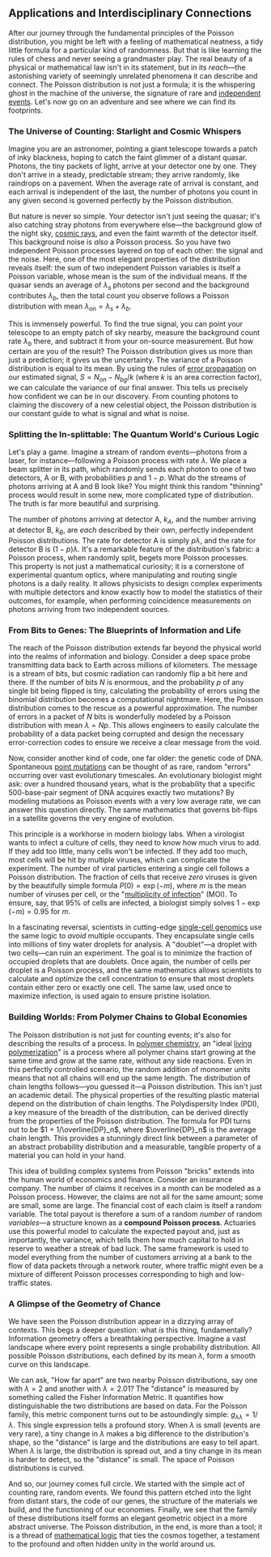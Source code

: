 ## Applications and Interdisciplinary Connections

After our journey through the fundamental principles of the Poisson distribution, you might be left with a feeling of mathematical neatness, a tidy little formula for a particular kind of randomness. But that is like learning the rules of chess and never seeing a grandmaster play. The real beauty of a physical or mathematical law isn't in its statement, but in its *reach*—the astonishing variety of seemingly unrelated phenomena it can describe and connect. The Poisson distribution is not just a formula; it is the whispering ghost in the machine of the universe, the signature of rare and [independent events](@article_id:275328). Let's now go on an adventure and see where we can find its footprints.

### The Universe of Counting: Starlight and Cosmic Whispers

Imagine you are an astronomer, pointing a giant telescope towards a patch of inky blackness, hoping to catch the faint glimmer of a distant quasar. Photons, the tiny packets of light, arrive at your detector one by one. They don't arrive in a steady, predictable stream; they arrive randomly, like raindrops on a pavement. When the average rate of arrival is constant, and each arrival is independent of the last, the number of photons you count in any given second is governed perfectly by the Poisson distribution.

But nature is never so simple. Your detector isn't just seeing the quasar; it's also catching stray photons from everywhere else—the background glow of the night sky, [cosmic rays](@article_id:158047), and even the faint warmth of the detector itself. This background noise is *also* a Poisson process. So you have two independent Poisson processes layered on top of each other: the signal and the noise. Here, one of the most elegant properties of the distribution reveals itself: the sum of two independent Poisson variables is itself a Poisson variable, whose mean is the sum of the individual means. If the quasar sends an average of $\lambda_s$ photons per second and the background contributes $\lambda_b$, then the total count you observe follows a Poisson distribution with mean $\lambda_{on} = \lambda_s + \lambda_b$.

This is immensely powerful. To find the true signal, you can point your telescope to an empty patch of sky nearby, measure the background count rate $\lambda_b$ there, and subtract it from your on-source measurement. But how certain are you of the result? The Poisson distribution gives us more than just a prediction; it gives us the uncertainty. The variance of a Poisson distribution is equal to its mean. By using the rules of [error propagation](@article_id:136150) on our estimated signal, $S = N_{on} - N_{bg}/k$ (where $k$ is an area correction factor), we can calculate the variance of our final answer. This tells us precisely how confident we can be in our discovery. From counting photons to claiming the discovery of a new celestial object, the Poisson distribution is our constant guide to what is signal and what is noise.

### Splitting the In-splittable: The Quantum World's Curious Logic

Let's play a game. Imagine a stream of random events—photons from a laser, for instance—following a Poisson process with rate $\lambda$. We place a beam splitter in its path, which randomly sends each photon to one of two detectors, A or B, with probabilities $p$ and $1-p$. What do the streams of photons arriving at A and B look like? You might think this random "thinning" process would result in some new, more complicated type of distribution. The truth is far more beautiful and surprising.

The number of photons arriving at detector A, $k_A$, and the number arriving at detector B, $k_B$, are *each* described by their own, perfectly independent Poisson distributions. The rate for detector A is simply $p\lambda$, and the rate for detector B is $(1-p)\lambda$. It's a remarkable feature of the distribution's fabric: a Poisson process, when randomly split, begets more Poisson processes. This property is not just a mathematical curiosity; it is a cornerstone of experimental quantum optics, where manipulating and routing single photons is a daily reality. It allows physicists to design complex experiments with multiple detectors and know exactly how to model the statistics of their outcomes, for example, when performing coincidence measurements on photons arriving from two independent sources.

### From Bits to Genes: The Blueprints of Information and Life

The reach of the Poisson distribution extends far beyond the physical world into the realms of information and biology. Consider a deep space probe transmitting data back to Earth across millions of kilometers. The message is a stream of bits, but cosmic radiation can randomly flip a bit here and there. If the number of bits $N$ is enormous, and the probability $p$ of any single bit being flipped is tiny, calculating the probability of errors using the binomial distribution becomes a computational nightmare. Here, the Poisson distribution comes to the rescue as a powerful approximation. The number of errors in a packet of $N$ bits is wonderfully modeled by a Poisson distribution with mean $\lambda = Np$. This allows engineers to easily calculate the probability of a data packet being corrupted and design the necessary error-correction codes to ensure we receive a clear message from the void.

Now, consider another kind of code, one far older: the genetic code of DNA. Spontaneous [point mutations](@article_id:272182) can be thought of as rare, random "errors" occurring over vast evolutionary timescales. An evolutionary biologist might ask: over a hundred thousand years, what is the probability that a specific 500-base-pair segment of DNA acquires exactly two mutations? By modeling mutations as Poisson events with a very low average rate, we can answer this question directly. The same mathematics that governs bit-flips in a satellite governs the very engine of evolution.

This principle is a workhorse in modern biology labs. When a virologist wants to infect a culture of cells, they need to know how much virus to add. If they add too little, many cells won't be infected. If they add too much, most cells will be hit by multiple viruses, which can complicate the experiment. The number of viral particles entering a single cell follows a Poisson distribution. The fraction of cells that receive *zero* viruses is given by the beautifully simple formula $P(0) = \exp(-m)$, where $m$ is the mean number of viruses per cell, or the "[multiplicity of infection](@article_id:261722)" (MOI). To ensure, say, that $95\%$ of cells are infected, a biologist simply solves $1 - \exp(-m) = 0.95$ for $m$.

In a fascinating reversal, scientists in cutting-edge [single-cell genomics](@article_id:274377) use the same logic to *avoid* multiple occupants. They encapsulate single cells into millions of tiny water droplets for analysis. A "doublet"—a droplet with two cells—can ruin an experiment. The goal is to minimize the fraction of occupied droplets that are doublets. Once again, the number of cells per droplet is a Poisson process, and the same mathematics allows scientists to calculate and optimize the cell concentration to ensure that most droplets contain either zero or exactly one cell. The same law, used once to maximize infection, is used again to ensure pristine isolation.

### Building Worlds: From Polymer Chains to Global Economies

The Poisson distribution is not just for counting events; it's also for describing the results of a process. In [polymer chemistry](@article_id:155334), an "ideal [living polymerization](@article_id:147762)" is a process where all polymer chains start growing at the same time and grow at the same rate, without any side reactions. Even in this perfectly controlled scenario, the random addition of monomer units means that not all chains will end up the same length. The distribution of chain lengths follows—you guessed it—a Poisson distribution. This isn't just an academic detail. The physical properties of the resulting plastic material depend on the distribution of chain lengths. The Polydispersity Index (PDI), a key measure of the breadth of the distribution, can be derived directly from the properties of the Poisson distribution. The formula for PDI turns out to be $1 + 1/\overline{DP}_n$, where $\overline{DP}_n$ is the average chain length. This provides a stunningly direct link between a parameter of an abstract probability distribution and a measurable, tangible property of a material you can hold in your hand.

This idea of building complex systems from Poisson "bricks" extends into the human world of economics and finance. Consider an insurance company. The number of claims it receives in a month can be modeled as a Poisson process. However, the claims are not all for the same amount; some are small, some are large. The financial cost of each claim is itself a random variable. The total payout is therefore a sum of a random *number* of random *variables*—a structure known as a **compound Poisson process**. Actuaries use this powerful model to calculate the expected payout and, just as importantly, the variance, which tells them how much capital to hold in reserve to weather a streak of bad luck. The same framework is used to model everything from the number of customers arriving at a bank to the flow of data packets through a network router, where traffic might even be a mixture of different Poisson processes corresponding to high and low-traffic states.

### A Glimpse of the Geometry of Chance

We have seen the Poisson distribution appear in a dizzying array of contexts. This begs a deeper question: what *is* this thing, fundamentally? Information geometry offers a breathtaking perspective. Imagine a vast landscape where every point represents a single probability distribution. All possible Poisson distributions, each defined by its mean $\lambda$, form a smooth curve on this landscape.

We can ask, "How far apart" are two nearby Poisson distributions, say one with $\lambda=2$ and another with $\lambda=2.01$? The "distance" is measured by something called the Fisher Information Metric. It quantifies how distinguishable the two distributions are based on data. For the Poisson family, this metric component turns out to be astoundingly simple: $g_{\lambda\lambda} = 1/\lambda$. This single expression tells a profound story. When $\lambda$ is small (events are very rare), a tiny change in $\lambda$ makes a big difference to the distribution's shape, so the "distance" is large and the distributions are easy to tell apart. When $\lambda$ is large, the distribution is spread out, and a tiny change in its mean is harder to detect, so the "distance" is small. The space of Poisson distributions is curved.

And so, our journey comes full circle. We started with the simple act of counting rare, random events. We found this pattern etched into the light from distant stars, the code of our genes, the structure of the materials we build, and the functioning of our economies. Finally, we see that the family of these distributions itself forms an elegant geometric object in a more abstract universe. The Poisson distribution, in the end, is more than a tool; it is a thread of [mathematical logic](@article_id:140252) that ties the cosmos together, a testament to the profound and often hidden unity in the world around us.
